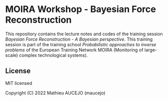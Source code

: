 # MOIRA Workshop - Bayesian Force Reconstruction

This repository contains the lecture notes and codes of the training session *Bayesian Force Reconstruction - A Bayesian perspective*. This training session is part of the training school *Probabilistic approaches to inverse problems* of the European Training Network MOIRA (Monitoring of large-scale) complex technological systems).

## License

MIT licensed

Copyright (C) 2022 Mathieu AUCEJO (maucejo)
